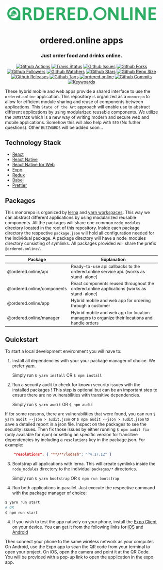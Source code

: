 <p align="center">
  <a href="https://ordered.online/">
    <img alt="ordered.online" src="https://raw.githubusercontent.com/ordered-online/apps/master/logo.png" width="980">
  </a>
</p>

<h1 align="center">ordered.online apps</h1>

<h3 align="center">
  Just order food and drinks online.
</h3>

<p align="center">
    <a href="https://github.com/ordered-online/apps/actions"><img alt="Github Actions" src="https://github.com/ordered-online/apps/workflows/Node%20CI/badge.svg"></a>
    <a href="https://travis-ci.org/ordered-online/apps"><img alt="Travis Status" src="https://travis-ci.org/ordered-online/apps.svg?branch=master"></a>
    <a href="https://github.com/ordered-online/apps"><img alt="Github Issues" src="https://img.shields.io/github/issues/ordered-online/client"></a>
    <a href="https://github.com/ordered-online/apps"><img alt="Github Forks" src="https://img.shields.io/github/forks/ordered-online/client"></a>
    <a href="https://github.com/ordered-online/apps"><img alt="Github Followers" src="https://img.shields.io/github/followers/ordered-online?label=Follow"></a>
    <a href="https://github.com/ordered-online/apps"><img alt="Github Watchers" src="https://img.shields.io/github/watchers/ordered-online/client"></a>
    <a href="https://github.com/ordered-online/apps"><img alt="Github Stars" src="https://img.shields.io/github/stars/ordered-online/client"></a>
    <a href="https://github.com/ordered-online/apps"><img alt="Github Repo Size" src="https://img.shields.io/github/repo-size/ordered-online/client"></a>
    <a href="https://github.com/ordered-online/apps"><img alt="Github Releases" src="https://img.shields.io/github/v/release/ordered-online/client?sort=semver"></a>
    <a href="https://github.com/ordered-online/apps"><img alt="Github Tags" src="https://img.shields.io/github/v/tag/ordered-online/client"></a>
    <a href="https://ordered.online"><img alt="ordered.online" src="https://img.shields.io/website?down_color=lightgrey&down_message=offline&up_color=blue&up_message=soon&url=https%3A%2F%2Fordered.online"></a>
    <a href="https://github.com/ordered-online/apps"><img alt="Github Commits" src="https://img.shields.io/github/last-commit/ordered-online/client"></a>
    <a href="https://github.com/ordered-online/apps"><img alt="Keywoards" src="https://img.shields.io/github/package-json/keywoards/ordered-online/client"></a>
</p>

These hybrid mobile and web apps provide a shared interface to use the `ordered.online` application. This repository is organized as a `monorepo` to allow for efficient module sharing and reuse of components between applications. This `State of the Art` approach will enable use to abstract different applications by using modularized reusable components. We utilize the `JAMSTACK` which is a new way of writing modern and secure web and mobile applications. Somehow this will also help with `SEO` (No futher questions). Other `BUZZWORDS` will be added soon...

## Technology Stack

- [React](https://github.com/facebook/react)
- [React Native](https://github.com/facebook/react-native)
- [React Native for Web](https://github.com/necolas/react-native-web)
- [Expo](https://github.com/expo/expo)
- [Redux](https://github.com/reduxjs/redux)
- [Babel](https://github.com/babel/babel)
- [Prettier](https://github.com/prettier/prettier)

## Packages

This monorepo is organized by [lerna](https://github.com/lerna/lerna) and [yarn workspaces](https://yarnpkg.com/lang/en/docs/workspaces/). This way we can abstract different applications by using modularized reusable components. All the packages will share one common `node_modules` directory located in the root of this repository. Inside each package directory the respective `package.json` will hold all configuration needed for the individual package. A package directory will have a node_modules directory consisting of symlinks. All packages provided will share the prefix `@ordered.online/`.

| Package                    | Explanation                                                                                   |
| -------------------------- | --------------------------------------------------------------------------------------------- |
| @ordered.online/api        | Ready-to-use api callbacks to the ordered.online service api. (works as stand-alone)          |
| @ordered.online/components | React components reused throughout the ordered.online applications (works as stand-alone)     |
| @ordered.online/app        | Hybrid mobile and web app for ordering through a customer                                     |
| @ordered.online/manager    | Hybrid mobile and web app for location managers to organize their locations and handle orders |

## Quickstart

To start a local development environment you will have to:

1. Install all dependencies with your your package manager of choice. We prefer [yarn](https://github.com/yarnpkg/yarn).

   Simply run `$ yarn install` OR `$ npm install`

2. Run a security audit to check for known security issues with the installed packages ! This step is optional but can be an important step to ensure there are no vulnerabilities with transitive dependencies.

   Simply run `$ yarn audit` OR `$ npm audit`

If for some reasons, there are vulnerabilities that were found, you can run `$ yarn audit --json > audit.json` or `$ npm audit --json > audit.json` to save a detailed report in a json file. Inspect on the packages to see the security issues. Then fix those issues by either running `$ npm audit fix` (only available for npm) or setting an specific version for transitive dependencies by including a `resolutions` key in the package.json. For example:

```json
    "resolutions": { "**/**/lodash": "^4.17.12" }
```

3. Bootstrap all applications with lerna. This will create symlinks inside the `node_modules` directory to the individual `packages/*` directories.

   Simply run `$ yarn bootstrap` OR `$ npm run bootstrap`

4. Run both applications in parallel. Just execute the respective command with the package manager of choice:

```bash
$ yarn run start
# OR
$ npm run start
```

4. If you wish to test the app natively on your phone, install the [Expo Client](https://expo.io/tools) on your device. You can get it from the following links for [iOS](https://apps.apple.com/us/app/expo-client/id982107779) and [Android](https://play.google.com/store/apps/details?id=host.exp.exponent&hl=en)

Then connect your phone to the same wireless network as your computer. On Android, use the Expo app to scan the QR code from your terminal to open your project. On iOS, open the camera and point it at the QR Code. You will be provided with a pop-up link to open the application in the expo app.
